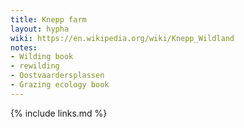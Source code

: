 ```yaml
---
title: Knepp farm
layout: hypha
wiki: https://en.wikipedia.org/wiki/Knepp_Wildland
notes:
- Wilding book
- rewilding
- Oostvaardersplassen
- Grazing ecology book
---
```


{% include links.md %}